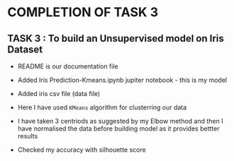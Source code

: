 # COMPLETION OF TASK 3
## TASK 3 : To build an Unsupervised model on Iris Dataset 

- README is our documentation file
- Added Iris Prediction-Kmeans.ipynb jupiter notebook - this is my model
- Added iris csv file (data file) 

- Here I have used `KMeans` algorithm for clusterring our data 
- I have taken 3 centriods as suggested by my Elbow method and then I have normalised the data before building model as it provides bettter results
- Checked my accuracy with silhouette score
